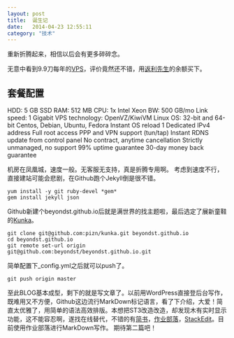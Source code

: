 ```yaml
---
layout: post
title:  诞生记
date:   2014-04-23 12:55:11
category: "技术"
---
```


重新折腾起来，相信以后会有更多碎碎念。

无意中看到9.9刀每年的[VPS](http://bandwagonhost.com)，评价竟然还不错，用[返利先生](http://mrrebates.com)的余额买下。
## 套餐配置
> 
HDD: 5 GB SSD
RAM: 512 MB
CPU: 1x Intel Xeon 
BW: 500 GB/mo
Link speed: 1 Gigabit
VPS technology: OpenVZ/KiwiVM 
Linux OS: 32-bit and 64-bit Centos, Debian, Ubuntu, Fedora
Instant OS reload
1 Dedicated IPv4 address
Full root access
PPP and VPN support (tun/tap)
Instant RDNS update from control panel
No contract, anytime cancellation 
Strictly unmanaged, no support
99% uptime guarantee
30-day money back guarantee

机房在凤凰城，速度一般。无客服无支持，真是折腾专用啊。
考虑到速度不行，直接建站可能会悲剧，在Github跑个Jekyll倒是很不错。
```
yum install -y git ruby-devel *gem*
gem install jekyll json
```
Github新建个beyondst.github.io后就是满世界的找主题啦，最后选定了展新童鞋的[Kunka](http://www.zhanxin.info/jekyll/2013-08-11-jekyll-theme-kunka.html)。
```
git clone git@github.com:pizn/kunka.git beyondst.github.io
cd beyondst.github.io
git remote set-url origin git@github.com:beyondst/beyondst.github.io.git
```
简单配置下_config.yml之后就可以push了。
```
git push origin master
```
至此BLOG基本成型，剩下的就是写文章了。以前用WordPress直接登后台写作，既难用又不方便，Github这边流行MarkDown标记语言，看了下介绍，大爱！简直太优雅了，用简单的语法高效排版。本想把ST3改造改造，却发现木有实时显示功能，这不能容忍啊，遂找在线替代，不错的有[简书](http://jianshu.io/)，[作业部落](http://www.zybuluo.com)，[StackEdit](http://stackedit.io)。目前使用作业部落进行MarkDown写作。
期待第二篇吧！
